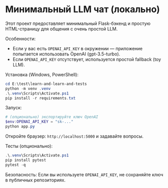 # Минимальный LLM чат (локально)

Этот проект предоставляет минимальный Flask-бэкенд и простую HTML-страницу для общения с очень простой LLM.

Особенности:
- Если у вас есть `OPENAI_API_KEY` в окружении — приложение попытается использовать OpenAI (gpt-3.5-turbo).
- Если `OPENAI_API_KEY` отсутствует, используется простой fallback (toy LLM).

Установка (Windows, PowerShell):

```powershell
cd E:\test\learn-and-learn-and-tests
python -m venv .venv
.\.venv\Scripts\Activate.ps1
pip install -r requirements.txt
```

Запуск:

```powershell
# (опционально) экспортируйте ключ OpenAI
$env:OPENAI_API_KEY = "sk-..."
python app.py
```

Откройте браузер: `http://localhost:5000` и задавайте вопросы.

Тесты (опционально):

```powershell
.\.venv\Scripts\Activate.ps1
pip install pytest
pytest -q
```

Безопасность: Если вы используете `OPENAI_API_KEY`, не сохраняйте ключ в публичных репозиториях.